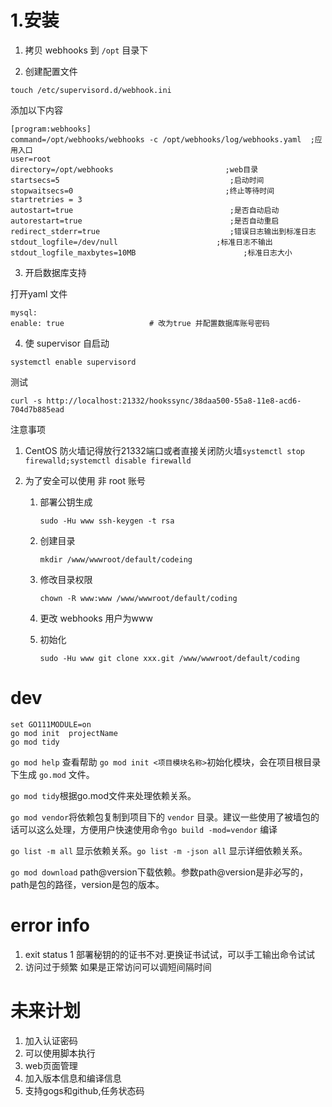 # 1.安装

1. 拷贝 webhooks 到 `/opt` 目录下

2. 创建配置文件

```
touch /etc/supervisord.d/webhook.ini
```

添加以下内容

```
[program:webhooks]
command=/opt/webhooks/webhooks -c /opt/webhooks/log/webhooks.yaml  ;应用入口
user=root
directory=/opt/webhooks                         ;web目录
startsecs=5                                      ;启动时间
stopwaitsecs=0                                  ;终止等待时间
startretries = 3
autostart=true                                   ;是否自动启动
autorestart=true                                 ;是否自动重启
redirect_stderr=true                             ;错误日志输出到标准日志
stdout_logfile=/dev/null                      ;标准日志不输出
stdout_logfile_maxbytes=10MB                        ;标准日志大小
```

3. 开启数据库支持

打开yaml 文件
```
mysql:
enable: true                   # 改为true 并配置数据库账号密码

```

4. 使 supervisor 自启动

```
systemctl enable supervisord
```

测试 

```
curl -s http://localhost:21332/hookssync/38daa500-55a8-11e8-acd6-704d7b885ead
```

注意事项

1. CentOS 防火墙记得放行21332端口或者直接关闭防火墙`systemctl stop firewalld;systemctl disable firewalld`

2. 为了安全可以使用 非 root 账号

   1. 部署公钥生成

      ```
      sudo -Hu www ssh-keygen -t rsa 
      ```

   2. 创建目录

      ```
      mkdir /www/wwwroot/default/codeing
      ```
   
   3. 修改目录权限
   
		```    
		chown -R www:www /www/wwwroot/default/coding
		```
	
	4. 更改 webhooks 用户为www
	
	5. 初始化
	
	   ```
	   sudo -Hu www git clone xxx.git /www/wwwroot/default/coding
	   ```

# dev 

```
set GO111MODULE=on
go mod init  projectName
go mod tidy
```

`go mod help` 查看帮助
`go mod init <项目模块名称>`初始化模块，会在项目根目录下生成 `go.mod` 文件。

`go mod tidy`根据go.mod文件来处理依赖关系。

`go mod vendor`将依赖包复制到项目下的 `vendor` 目录。建议一些使用了被墙包的话可以这么处理，方便用户快速使用命令`go build -mod=vendor` 编译

`go list -m all` 显示依赖关系。`go list -m -json all` 显示详细依赖关系。

`go mod download`  path@version下载依赖。参数path@version是非必写的，path是包的路径，version是包的版本。


# error info 
1. exit status 1
部署秘钥的的证书不对.更换证书试试，可以手工输出命令试试
2. 访问过于频繁
如果是正常访问可以调短间隔时间


# 未来计划
1. 加入认证密码
2. 可以使用脚本执行
3. web页面管理
4. 加入版本信息和编译信息
5. 支持gogs和github,任务状态码
